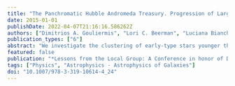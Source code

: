 ```yaml
---
title: "The Panchromatic Hubble Andromeda Treasury. Progression of Large-Scale Star Formation Across Space and Time in M 31"
date: 2015-01-01
publishDate: 2022-04-07T21:16:16.586262Z
authors: ["Dimitrios A. Gouliermis", "Lori C. Beerman", "Luciana Bianchi", "Julianne J. Dalcanton", "Andrew E. Dolphin", "Morgan Fouesneau", "Karl D. Gordon", "Puragra Guhathakurta", "Jason Kalirai", "Dustin Lang", "Anil Seth", "Evan Skillman", "Daniel R. Weisz", "Benjamin F. Williams"]
publication_types: ["6"]
abstract: "We investigate the clustering of early-type stars younger than 300 Myr on galactic scales in M31. Based on the stellar photometric catalogs of the Panchromatic Hubble Andromeda Treasury program that also provides stellar parameters derived from the individual energy distributions, our analysis is focused on the young stars in three star-forming regions, located at galactocentric distances of about 5, 10, and 15 kpc, corresponding to the inner spiral arms, the ring structure, and the outer arm, respectively. We apply the two-point correlation function to our selected sample to investigate the clustering behavior of these stars across different time- and length- scales. We find that young stellar structure survives across the whole extent of M31 longer than 300 Myr. Stellar distribution in all regions appears to be self-similar, with younger stars being systematically more strongly clustered than the older, which are more dispersed. The observed clustering is interpreted as being induced by turbulence, the driving source for which is probably gravitational instabilities driven by the spiral arms, which are stronger closer to the galactic centre."
featured: false
publication: "*Lessons from the Local Group: A Conference in honor of David Block and Bruce Elmegreen*"
tags: ["Physics", "Astrophysics - Astrophysics of Galaxies"]
doi: "10.1007/978-3-319-10614-4_24"
---
```


